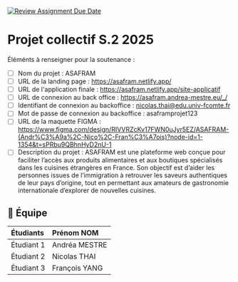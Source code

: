 [![Review Assignment Due Date](https://classroom.github.com/assets/deadline-readme-button-22041afd0340ce965d47ae6ef1cefeee28c7c493a6346c4f15d667ab976d596c.svg)](https://classroom.github.com/a/F_6McqTJ)

# Projet collectif S.2 2025

Éléménts à renseigner pour la soutenance :

- [ ] Nom du projet : ASAFRAM
- [ ] URL de la landing page : https://asafram.netlify.app/
- [ ] URL de l'application finale : https://asafram.netlify.app/site-applicatif
- [ ] URL de connexion au back office : https://asafram.andrea-mestre.eu/_/
- [ ] Identifiant de connexion au backoffice : nicolas.thai@edu.univ-fcomte.fr
- [ ] Mot de passe de connexion au backoffice : asaframprojet123
- [ ] URL de la maquette FIGMA : https://www.figma.com/design/RIVVRZcKv17FWN0uJyr5EZ/ASAFRAM-(Andr%C3%A9a%2C-Nico%2C-Fran%C3%A7ois)?node-id=1-1354&t=sPRbu9QBhnHyD2nU-1
- [ ] Description du projet : ASAFRAM est une plateforme web conçue pour faciliter l’accès aux produits alimentaires et aux boutiques spécialisés dans les cuisines étrangères en France. Son objectif est d’aider les personnes issues de l’immigration à retrouver les saveurs authentiques de leur pays d’origine, tout en permettant aux amateurs de gastronomie internationale d’explorer de nouvelles cuisines.

## 🚀 Équipe

| Étudiants  | Prénom NOM    |
| :--------- | :------------ |
| Étudiant 1 | Andréa MESTRE |
| Étudiant 2 | Nicolas THAI  |
| Étudiant 3 | François YANG |
